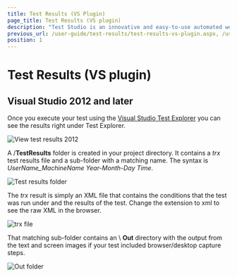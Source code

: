 ```yaml
---
title: Test Results (VS Plugin)
page_title: Test Results (VS plugin)
description: "Test Studio is an innovative and easy-to-use automated web, WPF and load testing solution. Test Studio tests support essential technologies like ASP.NET AJAX, Silverlight, PHP and MVC. HTML5, Testing framework, functional testing, performance testing, load testing, exploratory testing, manual testing."
previous_url: /user-guide/test-results/test-results-vs-plugin.aspx, /user-guide/test-results/test-results-vs-plugin, /getting-started/test-results/test-results-vs
position: 1
---
```

# Test Results (VS plugin) #

## Visual Studio 2012 and later ##

Once you execute your test using the <a href="/getting-started/test-execution/vs-2012-test-explorer" target="_blank">Visual Studio Test Explorer</a> you can see the results right under Test Explorer.

![View test results 2012][6]

A /**TestResults** folder is created in your project directory. It contains a *trx* test results file and a sub-folder with a matching name. The syntax is *UserName_MachineName Year-Month-Day Time*.

![Test results folder][3]

The *trx* result is simply an XML file that contains the conditions that the test was run under and the results of the test. Change the extension to xml to see the raw XML in the browser.

![trx file][4]

That matching sub-folder contains an \ **Out** directory with the output from the text and screen images if your test included browser/desktop capture steps.

![Out folder][5]

[3]: /img/general-information/test-results/test-results-vs/fig3.png
[4]: /img/general-information/test-results/test-results-vs/fig4.png
[5]: /img/general-information/test-results/test-results-vs/fig5.png
[6]: /img/general-information/test-results/test-results-vs/fig6.png
